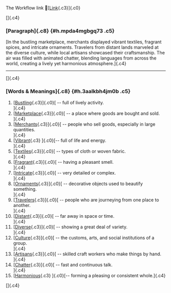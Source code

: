 The Workflow link
👏[[Link](https://www.google.com/url?q=http://www.google.com&sa=D&source=editors&ust=1756253971852042&usg=AOvVaw1D8kbiBdSGxNR4kjaaBb1T){.c3}]{.c0}

[]{.c4}

### [Paragraph]{.c8} {#h.mpda4mgbgq73 .c5}

[In the bustling marketplace, merchants displayed vibrant textiles,
fragrant spices, and intricate ornaments. Travelers from distant lands
marveled at the diverse culture, while local artisans showcased their
craftsmanship. The air was filled with animated chatter, blending
languages from across the world, creating a lively yet harmonious
atmosphere.]{.c4}

------------------------------------------------------------------------

[]{.c4}

### [Words & Meanings]{.c8} {#h.3aalkbh4jm0b .c5}

1.  [[Bustling](https://www.google.com/url?q=http://www.google.com&sa=D&source=editors&ust=1756253971854078&usg=AOvVaw21g7460BVwz5BTf293qmkG){.c3}]{.c0}[ --
    full of lively activity.\
    ]{.c4}
2.  [[Marketplace](https://www.google.com/url?q=http://www.google.com&sa=D&source=editors&ust=1756253971854482&usg=AOvVaw3EcFnVofygG8Auljrh8jSF){.c3}]{.c0}[ --
    a place where goods are bought and sold.\
    ]{.c4}
3.  [[Merchants](https://www.google.com/url?q=http://www.google.com&sa=D&source=editors&ust=1756253971854912&usg=AOvVaw3YHuTdOoDAgzqGrpMUn0rL){.c3}]{.c0}[ --
    people who sell goods, especially in large quantities.\
    ]{.c4}
4.  [[Vibrant](https://www.google.com/url?q=http://www.google.com&sa=D&source=editors&ust=1756253971855463&usg=AOvVaw0GXaiCirFqZ5jOsXPDH3Jy){.c3}
    ]{.c0}[-- full of life and energy.\
    ]{.c4}
5.  [[Textiles](https://www.google.com/url?q=http://www.google.com&sa=D&source=editors&ust=1756253971855775&usg=AOvVaw29q5ASyTIXJVmNivs5spEy){.c3}]{.c0}[ --
    types of cloth or woven fabric.\
    ]{.c4}
6.  [[Fragrant](https://www.google.com/url?q=http://www.google.com&sa=D&source=editors&ust=1756253971856717&usg=AOvVaw39zNpOaW3NnJZCjx4YURIu){.c3}]{.c0}[ --
    having a pleasant smell.\
    ]{.c4}
7.  [[Intricate](https://www.google.com/url?q=http://www.google.com&sa=D&source=editors&ust=1756253971857077&usg=AOvVaw1D3ADJotYjlqA8oRg5uhjy){.c3}]{.c0}[ --
    very detailed or complex.\
    ]{.c4}
8.  [[Ornaments](https://www.google.com/url?q=http://www.google.com&sa=D&source=editors&ust=1756253971857442&usg=AOvVaw0AiwOIN2cd3D1rlhctjgEG){.c3}]{.c0}[ --
    decorative objects used to beautify something.\
    ]{.c4}
9.  [[Travelers](https://www.google.com/url?q=http://www.google.com&sa=D&source=editors&ust=1756253971857839&usg=AOvVaw3lBEaSn0yR7gQS9RoFV3k5){.c3}]{.c0}[ --
    people who are journeying from one place to another.\
    ]{.c4}
10. [[Distant](https://www.google.com/url?q=http://www.google.com&sa=D&source=editors&ust=1756253971858267&usg=AOvVaw0oBWecCpgfpHp-ZReD-80E){.c3}]{.c0}[ --
    far away in space or time.\
    ]{.c4}
11. [[Diverse](https://www.google.com/url?q=http://www.google.com&sa=D&source=editors&ust=1756253971858583&usg=AOvVaw2W56paRpH4q2L2KJtbxjer){.c3}]{.c0}[ --
    showing a great deal of variety.\
    ]{.c4}
12. [[Culture](https://www.google.com/url?q=http://www.google.com&sa=D&source=editors&ust=1756253971858930&usg=AOvVaw0T_z1P1Qv8-c6XvEbn-vYF){.c3}]{.c0}[ --
    the customs, arts, and social institutions of a group.\
    ]{.c4}
13. [[Artisans](https://www.google.com/url?q=http://www.google.com&sa=D&source=editors&ust=1756253971859330&usg=AOvVaw0aeQztWPSR2MNZZkvvoDaa){.c3}]{.c0}[ --
    skilled craft workers who make things by hand.\
    ]{.c4}
14. [[Chatter](https://www.google.com/url?q=http://www.google.com&sa=D&source=editors&ust=1756253971860351&usg=AOvVaw1at8HiESZIkBkK-_crqXTa){.c3}]{.c0}[ --
    fast and continuous talk.\
    ]{.c4}
15. [[Harmonious](https://www.google.com/url?q=http://www.google.com&sa=D&source=editors&ust=1756253971860753&usg=AOvVaw1743dNWtIwev0U4bZqEE5A){.c3}
    ]{.c0}[-- forming a pleasing or consistent whole.]{.c4}

[]{.c4}
